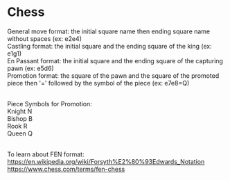 # Chess
General move format: the initial square name then ending square name without spaces (ex: e2e4) <br />
Castling format: the initial square and the ending square of the king (ex: e1g1) <br />
En Passant format: the initial square and the ending square of the capturing pawn (ex: e5d6) <br />
Promotion format: the square of the pawn and the square of the promoted piece then '=' followed by the symbol of the piece (ex: e7e8=Q) <br /> <br />

Piece Symbols for Promotion: <br />
Knight  N <br />
Bishop  B <br />
Rook    R <br />
Queen   Q <br /> <br />

To learn about FEN format: <br />
https://en.wikipedia.org/wiki/Forsyth%E2%80%93Edwards_Notation <br />
https://www.chess.com/terms/fen-chess <br />
